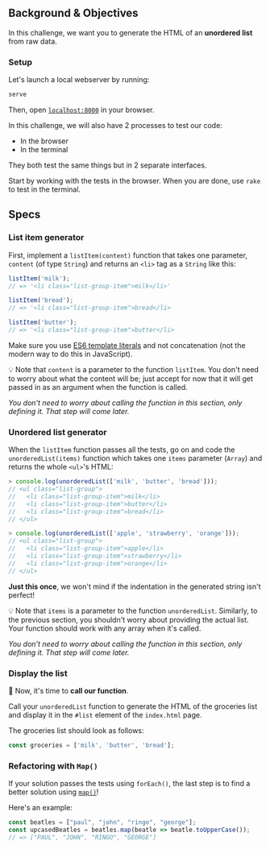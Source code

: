 ## Background & Objectives

In this challenge, we want you to generate the HTML of an **unordered list** from raw data.

### Setup

Let's launch a local webserver by running:

```bash
serve
```

Then, open [`localhost:8000`](http://localhost:8000) in your browser.

In this challenge, we will also have 2 processes to test our code:
- In the browser
- In the terminal

They both test the same things but in 2 separate interfaces.

Start by working with the tests in the browser. When you are done, use `rake` to test in the terminal.

## Specs

### List item generator

First, implement a `listItem(content)` function that takes one parameter, `content` (of type `String`) and returns an `<li>` tag as a `String` like this:

```js
listItem('milk');
// => '<li class="list-group-item">milk</li>'

listItem('bread');
// => '<li class="list-group-item">bread</li>

listItem('butter');
// => '<li class="list-group-item">butter</li>
```

Make sure you use [ES6 template literals](https://developer.mozilla.org/en-US/docs/Web/JavaScript/Reference/Template_literals) and not concatenation (not the modern way to do this in JavaScript).

💡 Note that `content` is a parameter to the function `listItem`. You don't need to worry about what the content will be; just accept for now that it will get passed in as an argument when the function is called.

_You don't need to worry about calling the function in this section, only defining it. That step will come later._

### Unordered list generator

When the `listItem` function passes all the tests, go on and code the `unorderedList(items)` function which takes one `items` parameter (`Array`) and returns the whole `<ul>`'s HTML:

```js
> console.log(unorderedList(['milk', 'butter', 'bread']));
// <ul class="list-group">
//   <li class="list-group-item">milk</li>
//   <li class="list-group-item">butter</li>
//   <li class="list-group-item">bread</li>
// </ul>

> console.log(unorderedList(['apple', 'strawberry', 'orange']));
// <ul class="list-group">
//   <li class="list-group-item">apple</li>
//   <li class="list-group-item">strawberry</li>
//   <li class="list-group-item">orange</li>
// </ul>
```

**Just this once**, we won't mind if the indentation in the generated string isn't perfect!

💡 Note that `items` is a parameter to the function `unorderedList`. Similarly, to the previous section, you shouldn't worry about providing the actual list. Your function should work with any array when it's called.

_You don't need to worry about calling the function in this section, only defining it. That step will come later._

### Display the list

🚀 Now, it's time to **call our function**.

Call your `unorderedList` function to generate the HTML of the groceries list and display it in the `#list` element of the `index.html` page.

The groceries list should look as follows:
```js
const groceries = ['milk', 'butter', 'bread'];
```

### Refactoring with `Map()`

If your solution passes the tests using `forEach()`, the last step is to find a better solution using [`map()`](https://developer.mozilla.org/en-US/docs/Web/JavaScript/Reference/Global_Objects/Array/map)!

Here's an example:

```js
const beatles = ["paul", "john", "ringo", "george"];
const upcasedBeatles = beatles.map(beatle => beatle.toUpperCase());
// => ["PAUL", "JOHN", "RINGO", "GEORGE"]
```
